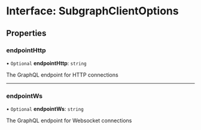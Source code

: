 # Interface: SubgraphClientOptions

## Properties

### endpointHttp

• `Optional` **endpointHttp**: `string`

The GraphQL endpoint for HTTP connections

___

### endpointWs

• `Optional` **endpointWs**: `string`

The GraphQL endpoint for Websocket connections
